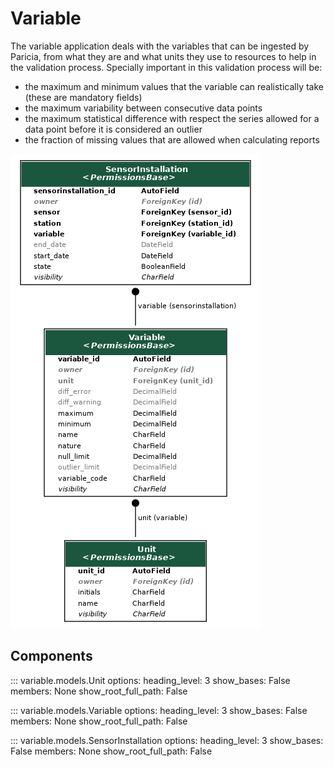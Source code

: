 # Variable

The variable application deals with the variables that can be ingested by Paricia, from what they are and what units they use to resources to help in the validation process. Specially important in this validation process will be:

- the maximum and minimum values that the variable can realistically take (these are mandatory fields)
- the maximum variability between consecutive data points
- the maximum statistical difference with respect the series allowed for a data point before it is considered an outlier
- the fraction of missing values that are allowed when calculating reports

![UML diagram of the Variable app models.](images/variable.png)

## Components

::: variable.models.Unit
    options:
      heading_level: 3
      show_bases: False
      members: None
      show_root_full_path: False

::: variable.models.Variable
    options:
      heading_level: 3
      show_bases: False
      members: None
      show_root_full_path: False

::: variable.models.SensorInstallation
    options:
      heading_level: 3
      show_bases: False
      members: None
      show_root_full_path: False
